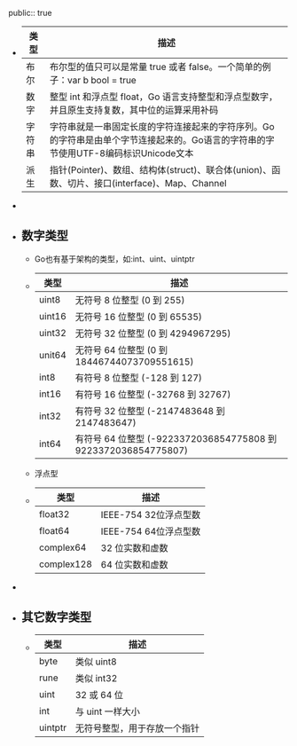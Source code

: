 public:: true

- |类型|描述|
  |-----|-----|
  |布尔|布尔型的值只可以是常量 true 或者 false。一个简单的例子：var b bool = true|
  |数字|整型 int 和浮点型 float，Go 语言支持整型和浮点型数字，并且原生支持复数，其中位的运算采用补码|
  |字符串|字符串就是一串固定长度的字符连接起来的字符序列。Go的字符串是由单个字节连接起来的。Go语言的字符串的字节使用UTF-8编码标识Unicode文本|
  |派生|指针(Pointer)、数组、结构体(struct)、联合体(union)、函数、切片、接口(interface)、Map、Channel|
-
- ## 数字类型
	- Go也有基于架构的类型，如:int、uint、uintptr
	- |类型|描述|
	  |--|--|
	  |uint8|无符号 8 位整型 (0 到 255)|
	  |uint16|无符号 16 位整型 (0 到 65535)|
	  |uint32|无符号 32 位整型 (0 到 4294967295)|
	  |unit64|无符号 64 位整型 (0 到 18446744073709551615)|
	  |int8|有符号 8 位整型 (-128 到 127)|
	  |int16|有符号 16 位整型 (-32768 到 32767)|
	  |int32|有符号 32 位整型 (-2147483648 到 2147483647)|
	  |int64|有符号 64 位整型 (-9223372036854775808 到 9223372036854775807)||
	- 浮点型
	- |类型|描述|
	  |--|--|
	  |float32|IEEE-754 32位浮点型数|
	  |float64|IEEE-754 64位浮点型数|
	  |complex64|32 位实数和虚数|
	  |complex128|64 位实数和虚数|
-
- ## 其它数字类型
	- |类型|描述|
	  |--|--|
	  |byte|类似 uint8|
	  |rune|类似 int32|
	  |uint|32 或 64 位|
	  |int|与 uint 一样大小|
	  |uintptr|无符号整型，用于存放一个指针|